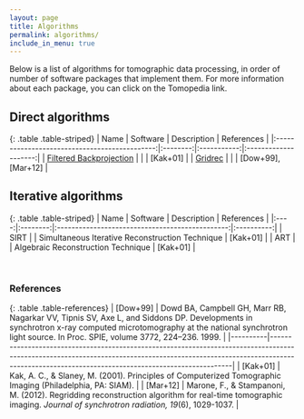 ```yaml
---
layout: page
title: Algorithms
permalink: algorithms/
include_in_menu: true
---
```


Below is a list of algorithms for tomographic data processing, in order of
number of software packages that implement them. For more information about
each package, you can click on the Tomopedia link.

[//]: # (Note: you can use http://www.tablesgenerator.com/markdown_tables to more easily)
[//]: # (edit the markdown table.)

## Direct algorithms

{: .table .table-striped}
|                     Name                      | Software | Description | References           |
|:---------------------------------------------:|:--------:|:-----------:|:--------------------:|
| [Filtered Backprojection](/algorithms/fbp/)   |          |             |  [Kak+01]            |
| [Gridrec](/algorithms/gridrec/)               |          |             |  [Dow+99], [Mar+12]  |

## Iterative algorithms

{: .table .table-striped}
| Name | Software |                   Description                   | References |
|:----:|:--------:|:-----------------------------------------------:|:----------:|
| SIRT |          | Simultaneous Iterative Reconstruction Technique | [Kak+01]   |
| ART  |          | Algebraic Reconstruction Technique              | [Kak+01]   |

<br>

### References

{: .table .table-references}
| [Dow+99] | Dowd BA, Campbell GH, Marr RB, Nagarkar VV, Tipnis SV, Axe L, and Siddons DP. Developments in synchrotron x-ray computed microtomography at the national synchrotron light source. In Proc. SPIE, volume 3772, 224–236. 1999. |
|----------|-------------------------------------------------------------------------------------------------------------------------------------------------------------------------------------------------------------------------------|
| [Kak+01] | Kak, A. C., & Slaney, M. (2001). Principles of Computerized Tomographic Imaging (Philadelphia, PA: SIAM).                                                                                                                     |
| [Mar+12] | Marone, F., & Stampanoni, M. (2012). Regridding reconstruction algorithm for real-time tomographic imaging. *Journal of synchrotron radiation, 19*(6), 1029-1037.                                                             |
